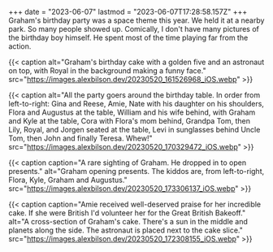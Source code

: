 +++
date = "2023-06-07"
lastmod = "2023-06-07T17:28:58.157Z"
+++
Graham's birthday party was a space theme this year. We held it at a nearby park. So many people showed up. Comically, I don't have many pictures of the birthday boy himself. He spent most of the time playing far from the action.

{{< caption alt="Graham's birthday cake with a golden five and an astronaut on top, with Royal in the background making a funny face." src="https://images.alexbilson.dev/20230520_161526968_iOS.webp" >}}

{{< caption alt="All the party goers around the birthday table. In order from left-to-right: Gina and Reese, Amie, Nate with his daughter on his shoulders, Flora and Augustus at the table, William and his wife behind, with Graham and Kyle at the table, Cora with Flora's mom behind, Grandpa Tom, then Lily, Royal, and Jorgen seated at the table, Levi in sunglasses behind Uncle Tom, then John and finally Teresa. Whew!" src="https://images.alexbilson.dev/20230520_170329472_iOS.webp" >}}

{{< caption caption="A rare sighting of Graham. He dropped in to open presents." alt="Graham opening presents. The kiddos are, from left-to-right, Flora, Kyle, Graham and Augustus." src="https://images.alexbilson.dev/20230520_173306137_iOS.webp" >}}

{{< caption caption="Amie received well-deserved praise for her incredible cake. If she were British I'd volunteer her for the Great British Bakeoff." alt="A cross-section of Graham's cake. There's a sun in the middle and planets along the side. The astronaut is placed next to the cake slice." src="https://images.alexbilson.dev/20230520_172308155_iOS.webp" >}}